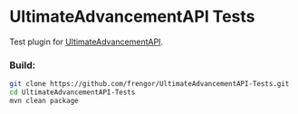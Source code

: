 # UltimateAdvancementAPI Tests

Test plugin for [UltimateAdvancementAPI](https://github.com/frengor/UltimateAdvancementAPI).

### Build:
```sh
git clone https://github.com/frengor/UltimateAdvancementAPI-Tests.git
cd UltimateAdvancementAPI-Tests
mvn clean package
```
